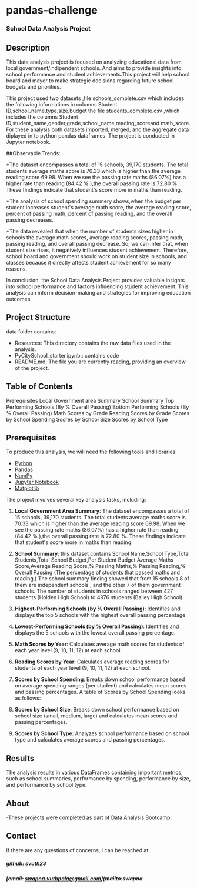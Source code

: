 # pandas-challenge

### School Data Analysis Project

## Description
This data analysis project is focused on analyzing educational data from local government/indipendent schools.
And  aims to provide insights into school performance and student achievements.This project will help school board and mayor to make strategic decisions regarding future school budgets and priorities. 

This project used two datasets ,file schools_complete.csv which includes the following informations in columns Student ID,school_name,type,size,budget 
the file students_complete.csv ,which includes the columns Student ID,student_name,gender,grade,school_name,reading_scoreand math_score. For these analysis both datasets imported, merged, and the aggregate data diplayed in to python pandas dataframes. The project is conducted in Jupyter notebook.

##Observable Trends:

*The dataset encompasses a total of 15 schools, 39,170 students. The total students average maths score is 70.33 which is higher than the average reading score 69.98. When we see the passing rate maths (86.07%) has a higher rate than reading (84.42 % ),the overall passing rate is 72.80 %. These findings indicate that student's score more in maths than reading.

*The analysis of school spending summery shows,when the budget per student increases student's average math score, the average reading score, percent of passing math, percent of passing reading, and the overall passing decreases.

*The data revealed that when the number of students sizes higher in schools the average math scores, average reading scores, passing math, passing reading, and overall passing decrease. So, we can infer that, when student size rises, it negatively influences student achievement. Therefore, school board and government should work on student size in schools, and classes because it directly affects student achievement 
for so many reasons.


In conclusion, the School Data Analysis Project provides valuable insights into school performance and factors influencing student achievement. This analysis can inform decision-making and strategies for improving education outcomes.

## Project Structure
data folder contains:

- Resources: This directory contains the raw data files used in the analysis.
- PyCitySchool_starter.ipynb.: contains code 
- README.md: The file you are currently reading, providing an overview of the project.



## Table of Contents

   Prerequisites
   Local Government area Summary
   School Summary
   Top Performing Schools (By % Overall Passing)
   Bottom Performing Schools (By % Overall Passing)
   Math Scores by Grade
   Reading Scores by Grade
   Scores by School Spending
   Scores by School Size
   Scores by School Type

## Prerequisites

To produce this analysis, we will need the following tools and libraries:

- [Python](https://www.python.org/)
- [Pandas](https://pandas.pydata.org/)
- [NumPy](https://numpy.org/)
- [Jupyter Notebook](https://jupyter.org/)
- [Matplotlib](https://matplotlib.org/)

The project involves several key analysis tasks, including:

1. **Local Government Area Summary**:
The dataset encompasses a total of 15 schools, 39,170 students. The total students average maths score is 70.33 which is higher than the average reading score 69.98. When we see the passing rate maths (86.07%) has a higher rate than reading (84.42 % ),the overall passing rate is 72.80 %. These findings indicate that student's score more in maths than reading.


2. **School Summary**:
this dataset contains School Name,School Type,Total Students,Total School Budget,Per Student Budget,Average Maths Score,Average Reading Score,% Passing Maths,% Passing Reading,% Overall Passing (The percentage of students that passed maths and reading.)
The school summary finding showed that from 15 schools 8 of them are independent schools , and the other 7 of them government schools. The number of students in schools ranged between 427 students (Holden High School) to 4976 students (Bailey High School).


3. **Highest-Performing Schools (by % Overall Passing)**: Identifies and displays the top 5 schools with the highest overall passing percentage



4. **Lowest-Performing Schools (by % Overall Passing)**: Identifies and displays the 5 schools with the lowest overall passing percentage.

5. **Math Scores by Year**: Calculates average math scores for students of each year level (9, 10, 11, 12) at each school.

6. **Reading Scores by Year**: Calculates average reading scores for students of each year level (9, 10, 11, 12) at each school.

7. **Scores by School Spending**: Breaks down school performance based on average spending ranges (per student) and calculates mean scores and passing percentages.
A table of Scores by School Spending looks as follows:



8. **Scores by School Size**: Breaks down school performance based on school size (small, medium, large) and calculates mean scores and passing percentages.

9. **Scores by School Type**: Analyzes school performance based on school type and calculates average scores and passing percentages.

## Results

The analysis results in various DataFrames containing important metrics, such as school summaries, performance by spending, performance by size, and performance by school type.



## About

-These projects were completed as part of 
Data Analysis Bootcamp.



## Contact
If there are any questions of concerns, I can be reached at:
##### [github: svuth23](https://github.com/svuth23)
##### [email: swapna.vuthpala@gmail.com](mailto:swapna




